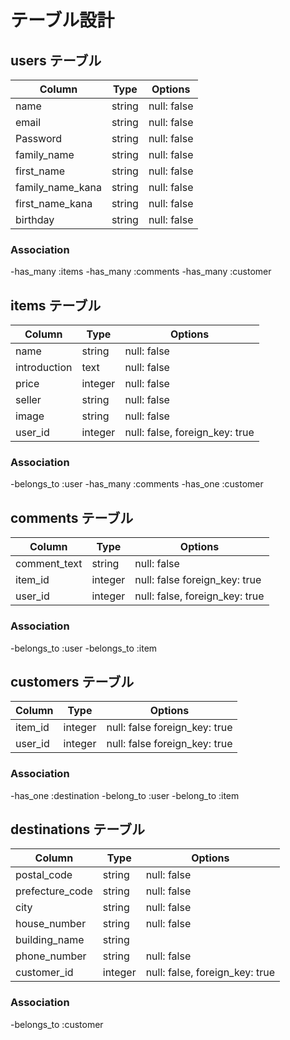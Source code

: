 # テーブル設計

## users テーブル

| Column            | Type    | Options     |
| ----------------  | ------  | ----------- |
| name              | string  | null: false |
| email     　　　   | string  | null: false |
| Password     　　　| string  | null: false |
| family_name       | string  | null: false |
| first_name        | string  | null: false |
| family_name_kana  | string  | null: false |
| first_name_kana   | string  | null: false |
| birthday          | string  | null: false |


### Association

-has_many :items
-has_many :comments
-has_many :customer

## items テーブル

| Column            | Type    | Options                       |
| ----------------  | ------  | ----------------------------- |
| name              | string  | null: false                   |
| introduction      | text    | null: false                   |
| price             | integer | null: false                   |
| seller            | string  | null: false                   |
| image             | string  | null: false                   |
| user_id           | integer | null: false, foreign_key: true|

### Association

-belongs_to :user
-has_many :comments
-has_one :customer


## comments テーブル

| Column            | Type    | Options                       |
| ----------------  | ------  | ----------------------------  |
| comment_text      | string  | null: false                   |
| item_id           | integer | null: false  foreign_key: true|
| user_id           | integer | null: false, foreign_key: true|

### Association

-belongs_to :user
-belongs_to :item

## customers テーブル

| Column            | Type    | Options                       |
| ----------------  | ------  | ----------------------------  |
| item_id           | integer | null: false  foreign_key: true|
| user_id           | integer | null: false  foreign_key: true|

### Association

-has_one :destination
-belong_to :user
-belong_to :item


## destinations テーブル

| Column            | Type    | Options                        |
| ----------------  | ------  | -----------------------------  |
| postal_code       | string  | null: false                    |
| prefecture_code   | string  | null: false
| city              | string  | null: false                    |
| house_number      | string  | null: false                    |
| building_name     | string  |                                |
| phone_number      | string  | null: false                    |
| customer_id       | integer | null: false, foreign_key: true |

### Association

-belongs_to :customer




